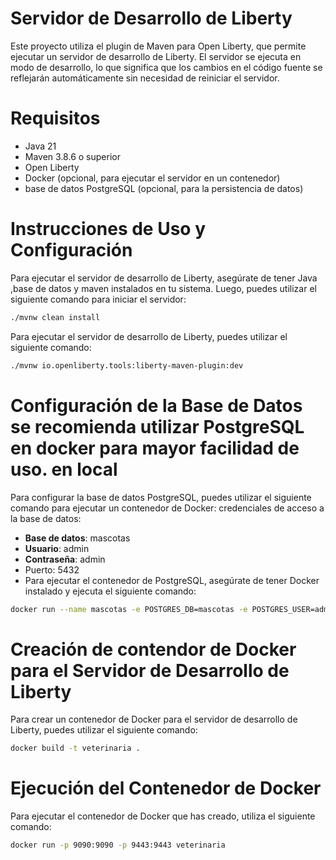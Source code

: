 
# Servidor de Desarrollo de Liberty
Este proyecto utiliza el plugin de Maven para Open Liberty, que permite ejecutar un servidor de desarrollo de Liberty. 
El servidor se ejecuta en modo de desarrollo, lo que significa que los cambios en el código fuente se reflejarán automáticamente
sin necesidad de reiniciar el servidor.

# Requisitos
- Java 21 
- Maven 3.8.6 o superior
- Open Liberty
- Docker (opcional, para ejecutar el servidor en un contenedor) 
- base de datos PostgreSQL (opcional, para la persistencia de datos) 

# Instrucciones de Uso y Configuración
Para ejecutar el servidor de desarrollo de Liberty, asegúrate de tener Java ,base de datos y maven  instalados en tu sistema.
Luego, puedes utilizar el siguiente comando para iniciar el servidor:

```bash
./mvnw clean install
```
Para ejecutar el servidor de desarrollo de Liberty, puedes utilizar el siguiente comando:

```bash
./mvnw io.openliberty.tools:liberty-maven-plugin:dev
```

# Configuración de la Base de Datos se recomienda utilizar PostgreSQL en docker para mayor facilidad de uso. en local
Para configurar la base de datos PostgreSQL, puedes utilizar el siguiente comando para ejecutar un contenedor de Docker:
credenciales de acceso a la base de datos:
- **Base de datos**: mascotas
- **Usuario**: admin
- **Contraseña**: admin
- Puerto: 5432
- Para ejecutar el contenedor de PostgreSQL, asegúrate de tener Docker instalado y ejecuta el siguiente comando:
```bash
docker run --name mascotas -e POSTGRES_DB=mascotas -e POSTGRES_USER=admin -e POSTGRES_PASSWORD=admin -p 5432:5432 -d postgres
```

# Creación de contendor de Docker para el Servidor de Desarrollo de Liberty 
Para crear un contenedor de Docker para el servidor de desarrollo de Liberty, puedes utilizar el siguiente comando:

```bash
docker build -t veterinaria .
```

# Ejecución del Contenedor de Docker
Para ejecutar el contenedor de Docker que has creado, utiliza el siguiente comando:

```bash 
docker run -p 9090:9090 -p 9443:9443 veterinaria
```
